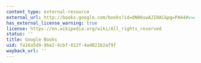 ```yaml
---
content_type: external-resource
external_url: http://books.google.com/books?id=0N06swAJI0AC&pg=PA44#v=onepage
has_external_license_warning: true
license: https://en.wikipedia.org/wiki/All_rights_reserved
status: ''
title: Google Books
uid: fa16a5d4-9be2-4cbf-812f-4ad021b2af9f
wayback_url: ''
---
```

